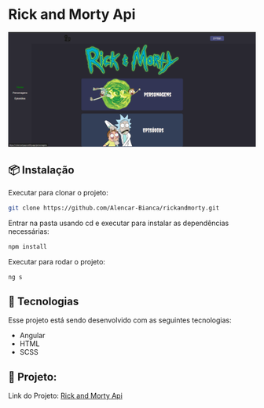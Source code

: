 # Rick and Morty Api

![Design preview for the Social links profile coding challenge](./template.png)

## 📦 Instalação

Executar para clonar o projeto:

```bash
git clone https://github.com/Alencar-Bianca/rickandmorty.git
```

Entrar na pasta usando cd e executar para instalar as dependências necessárias:

```bash
npm install
```
Executar para rodar o projeto:

```bash
ng s 
```

## 🚀 Tecnologias

Esse projeto está sendo desenvolvido com as seguintes tecnologias:

- Angular
- HTML
- SCSS

## 🚧 Projeto:

Link do Projeto: [Rick and Morty Api](https://rickemortyapi.netlify.app/)
